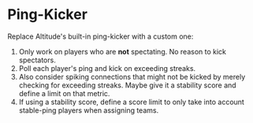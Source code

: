 # Ping-Kicker
Replace Altitude's built-in ping-kicker with a custom one:
1. Only work on players who are **not** spectating. No reason to kick spectators.
1. Poll each player's ping and kick on exceeding streaks.
1. Also consider spiking connections that might not be kicked by merely checking for exceeding streaks. Maybe give it a stability score and define a limit on that metric.
1. If using a stability score, define a score limit to only take into account stable-ping players when assigning teams.
